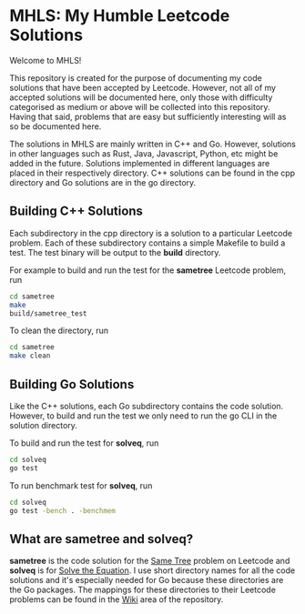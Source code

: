 # MHLS: My Humble Leetcode Solutions

Welcome to MHLS!

This repository is created for the purpose of documenting my code solutions that have been accepted by Leetcode.
However, not all of my accepted solutions will be documented here, only those with difficulty categorised as medium
or above will be collected into this repository. Having that said, problems that are easy but sufficiently interesting
will as so be documented here.

The solutions in MHLS are mainly written in C++ and Go. However, solutions in other languages such as Rust, Java,
Javascript, Python, etc might be added in the future. Solutions implemented in different languages are placed in
their respectively directory. C++ solutions can be found in the cpp directory and Go solutions are in the go directory.

## Building C++ Solutions
Each subdirectory in the cpp directory is a solution to a particular Leetcode problem. Each of these subdirectory contains
a simple Makefile to build a test. The test binary will be output to the **build** directory.

For example to build and run the test for the **sametree** Leetcode problem, run

```sh
cd sametree
make
build/sametree_test
```

To clean the directory, run

```sh
cd sametree
make clean
```

## Building Go Solutions
Like the C++ solutions, each Go subdirectory contains the code solution. However, to build and run the test
we only need to run the go CLI in the solution directory.

To build and run the test for **solveq**, run

```sh
cd solveq
go test
```
To run benchmark test for **solveq**, run
```sh
cd solveq
go test -bench . -benchmem
```

## What are sametree and solveq?
**sametree** is the code solution for the [Same Tree](https://leetcode.com/problems/same-tree) problem on Leetcode and **solveq**
is for [Solve the Equation](https://leetcode.com/problems/solve-the-equation). I use short directory names for all the code
solutions and it's especially needed for Go because these directories are the Go packages. The mappings for these directories
to their Leetcode problems can be found in the [Wiki](https://github.com/dt3zr/leetcode/wiki) area of the repository.
